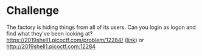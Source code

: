 # Challenge
The factory is hiding things from all of its users. Can you login as logon and find what they've been looking at? https://2019shell1.picoctf.com/problem/12284/ ([link](https://2019shell1.picoctf.com/problem/12284/)) or http://2019shell1.picoctf.com:12284